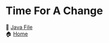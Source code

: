 # Time For A Change

📃 [Java File](./TimeForChange.java)  
🏠 [Home](../../../../../../../../README.md)

